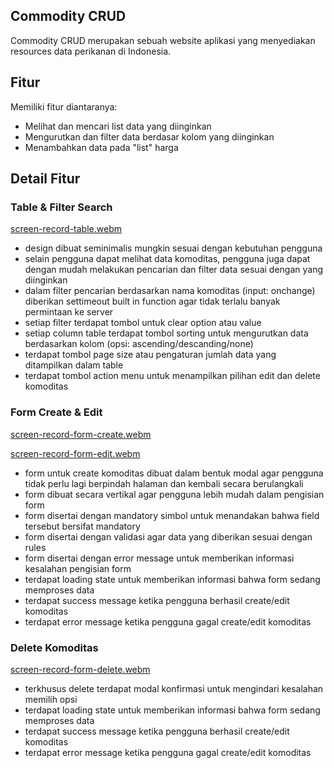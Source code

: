 ## Commodity CRUD

Commodity CRUD merupakan sebuah website aplikasi yang menyediakan resources data perikanan di Indonesia. 


## Fitur

Memiliki fitur diantaranya:
- Melihat dan mencari list data yang diinginkan
- Mengurutkan dan filter data berdasar kolom yang diinginkan
- Menambahkan data pada "list" harga

## Detail Fitur

### Table & Filter Search

[screen-record-table.webm](https://user-images.githubusercontent.com/49330712/186549354-f6c50213-b75c-4172-8770-f094982ce525.webm)

- design dibuat seminimalis mungkin sesuai dengan kebutuhan pengguna
- selain pengguna dapat melihat data komoditas, pengguna juga dapat dengan mudah melakukan pencarian dan filter data sesuai dengan yang diinginkan
- dalam filter pencarian berdasarkan nama komoditas (input: onchange) diberikan settimeout built in function agar tidak terlalu banyak permintaan ke server
- setiap filter terdapat tombol untuk clear option atau value
- setiap column table terdapat tombol sorting untuk mengurutkan data berdasarkan kolom (opsi: ascending/descanding/none)
- terdapat tombol page size atau pengaturan jumlah data yang ditampilkan dalam table
- terdapat tombol action menu untuk menampilkan pilihan edit dan delete komoditas

### Form Create & Edit

[screen-record-form-create.webm](https://user-images.githubusercontent.com/49330712/186551052-0e79b267-1e25-4272-ae5b-c30f5e93d8f4.webm)

[screen-record-form-edit.webm](https://user-images.githubusercontent.com/49330712/186552066-9e7be770-f898-436e-8629-938203e02186.webm)

- form untuk create komoditas dibuat dalam bentuk modal agar pengguna tidak perlu lagi berpindah halaman dan kembali secara berulangkali
- form dibuat secara vertikal agar pengguna lebih mudah dalam pengisian form
- form disertai dengan mandatory simbol untuk menandakan bahwa field tersebut bersifat mandatory
- form disertai dengan validasi agar data yang diberikan sesuai dengan rules
- form disertai dengan error message untuk memberikan informasi kesalahan pengisian form
- terdapat loading state untuk memberikan informasi bahwa form sedang memproses data
- terdapat success message ketika pengguna berhasil create/edit komoditas
- terdapat error message ketika pengguna gagal create/edit komoditas

### Delete Komoditas

[screen-record-form-delete.webm](https://user-images.githubusercontent.com/49330712/186552146-e8cb79e4-72d8-4faa-9655-320eea8702c0.webm)

- terkhusus delete terdapat modal konfirmasi untuk mengindari kesalahan memilih opsi
- terdapat loading state untuk memberikan informasi bahwa form sedang memproses data
- terdapat success message ketika pengguna berhasil create/edit komoditas
- terdapat error message ketika pengguna gagal create/edit komoditas

